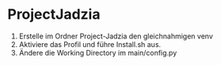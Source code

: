 # ProjectJadzia
1. Erstelle im Ordner Project-Jadzia den gleichnahmigen venv 
2. Aktiviere das Profil und führe Install.sh aus.
3. Ändere die Working Directory im main/config.py
